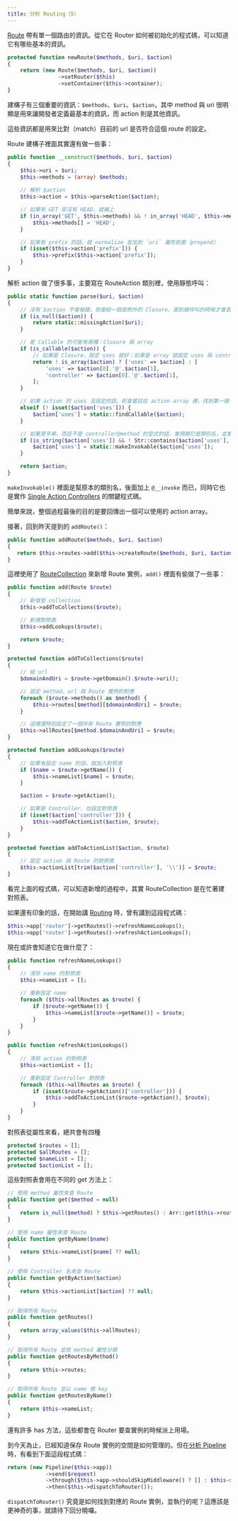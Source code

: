 ```yaml
---
title: 分析 Routing（5）
---
```


[Route][] 帶有單一個路由的資訊。從它在 Router 如何被初始化的程式碼，可以知道它有哪些基本的資訊。

```php
protected function newRoute($methods, $uri, $action)
{
    return (new Route($methods, $uri, $action))
                ->setRouter($this)
                ->setContainer($this->container);
}
```

建構子有三個重要的資訊：`$methods`、`$uri`、`$action`，其中 method 與 uri 很明顯是用來讓開發者定義最基本的資訊，而 action 則是其他資訊。

這些資訊都是用來比對（match）目前的 url 是否符合這個 route 的設定。

Route 建構子裡面其實還有做一些事：

```php
public function __construct($methods, $uri, $action)
{
    $this->uri = $uri;
    $this->methods = (array) $methods;
    
    // 解析 $action
    $this->action = $this->parseAction($action);

    // 如果有 GET 卻沒有 HEAD，就補上
    if (in_array('GET', $this->methods) && ! in_array('HEAD', $this->methods)) {
        $this->methods[] = 'HEAD';
    }

    // 如果有 prefix 的話，就 normalize 並加到 `uri` 屬性前面（prepend）
    if (isset($this->action['prefix'])) {
        $this->prefix($this->action['prefix']);
    }
}
```

解析 action 做了很多事，主要寫在 RouteAction 類別裡，使用靜態呼叫：

```php
public static function parse($uri, $action)
{
    // 沒有 $action 不會報錯，但會給一個丟例外的 Closure，直到被呼叫的時候才會丟例外
    if (is_null($action)) {
        return static::missingAction($uri);
    }

    // 是 Callable 的可能有兩種：Closure 與 array
    if (is_callable($action)) {
        // 如果是 Closure，設定 uses 就好；如果是 array 就設定 uses 與 controler
        return ! is_array($action) ? ['uses' => $action] : [
            'uses' => $action[0].'@'.$action[1],
            'controller' => $action[0].'@'.$action[1],
        ];
    }

    // 如果 action 的 uses 沒設定的話，則會嘗試在 action array 裡，找到第一個 Closure
    elseif (! isset($action['uses'])) {
        $action['uses'] = static::findCallable($action);
    }

    // 如果是字串，而且不是 controller@method 的型式的話，會預期它是類別名，並實作 __invoke 函式
    if (is_string($action['uses']) && ! Str::contains($action['uses'], '@')) {
        $action['uses'] = static::makeInvokable($action['uses']);
    }

    return $action;
}
```

`makeInvokable()` 裡面是幫原本的類別名，後面加上 `@__invoke` 而已，同時它也是實作 [Single Action Controllers](https://laravel.com/docs/5.7/controllers#single-action-controllers) 的關鍵程式碼。

簡單來說，整個過程最後的目的是要回傳出一個可以使用的 action array。

接著，回到昨天提到的 `addRoute()`：
           
```php
public function addRoute($methods, $uri, $action)
{
   return $this->routes->add($this->createRoute($methods, $uri, $action));
}
```

這裡使用了 [RouteCollection][] 來新增 Route 實例，`add()` 裡面有偷做了一些事：

```php
public function add(Route $route)
{
    // 新增至 collection
    $this->addToCollections($route);

    // 新增對照表
    $this->addLookups($route);

    return $route;
}

protected function addToCollections($route)
{
    // 組 url
    $domainAndUri = $route->getDomain().$route->uri();

    // 設定 method、url 與 Route 實例的對應
    foreach ($route->methods() as $method) {
        $this->routes[$method][$domainAndUri] = $route;
    }

    // 這裡還特別設定了一個所有 Route 實例的對應
    $this->allRoutes[$method.$domainAndUri] = $route;
}

protected function addLookups($route)
{
    // 如果有設定 name 的話，就加入對照表
    if ($name = $route->getName()) {
        $this->nameList[$name] = $route;
    }

    $action = $route->getAction();

    // 如果是 Controller，也設定對照表
    if (isset($action['controller'])) {
        $this->addToActionList($action, $route);
    }
}

protected function addToActionList($action, $route)
{
    // 設定 action 與 Route 的對照表
    $this->actionList[trim($action['controller'], '\\')] = $route;
}
```

看完上面的程式碼，可以知道新增的過程中，其實 RouteCollection 是在忙著建對照表。

如果還有印象的話，在開始講 [Routing][Day12] 時，曾有講到這段程式碼：

```php
$this->app['router']->getRoutes()->refreshNameLookups();
$this->app['router']->getRoutes()->refreshActionLookups();
```

現在或許會知道它在做什麼了：

```php
public function refreshNameLookups()
{
    // 清除 name 的對照表
    $this->nameList = [];

    // 重新設定 name
    foreach ($this->allRoutes as $route) {
        if ($route->getName()) {
            $this->nameList[$route->getName()] = $route;
        }
    }
}

public function refreshActionLookups()
{
    // 清除 action 的對照表
    $this->actionList = [];

    // 重新設定 Controller 對照表
    foreach ($this->allRoutes as $route) {
        if (isset($route->getAction()['controller'])) {
            $this->addToActionList($route->getAction(), $route);
        }
    }
}
```

對照表從屬性來看，總共會有四種

```php
protected $routes = [];
protected $allRoutes = [];
protected $nameList = [];
protected $actionList = [];
```

這些對照表會用在不同的 get 方法上：

```php
// 使用 method 屬性來查 Route
public function get($method = null)
{
    return is_null($method) ? $this->getRoutes() : Arr::get($this->routes, $method, []);
}

// 使用 name 屬性來查 Route
public function getByName($name)
{
    return $this->nameList[$name] ?? null;
}

// 使用 Controller 名來查 Route
public function getByAction($action)
{
    return $this->actionList[$action] ?? null;
}

// 取得所有 Route
public function getRoutes()
{
    return array_values($this->allRoutes);
}

// 取得所有 Route 並依 method 屬性分類
public function getRoutesByMethod()
{
    return $this->routes;
}

// 取得所有 Route 並以 name 做 key 
public function getRoutesByName()
{
    return $this->nameList;
}
```

還有許多 has 方法，這些都會在 Router 要查實例的時候派上用場。

到今天為止，已經知道保存 Route 實例的空間是如何管理的。但在[分析 Pipeline][Day07] 時，有看到下面這段程式碼：

```php
return (new Pipeline($this->app))
            ->send($request)
            ->through($this->app->shouldSkipMiddleware() ? [] : $this->middleware)
            ->then($this->dispatchToRouter());
```

`dispatchToRouter()` 究竟是如何找到對應的 Route 實例，並執行的呢？這應該是更神奇的事，就請待下回分曉囉。

[Route]: https://github.com/laravel/framework/blob/v5.7.6/src/Illuminate/Routing/Route.php
[RouteCollection]: https://github.com/laravel/framework/blob/v5.7.6/src/Illuminate/Routing/RouteCollection.php
[Router]: https://github.com/laravel/framework/blob/v5.7.6/src/Illuminate/Routing/Router.php

[Day07]: day07.md
[Day12]: day12.md
